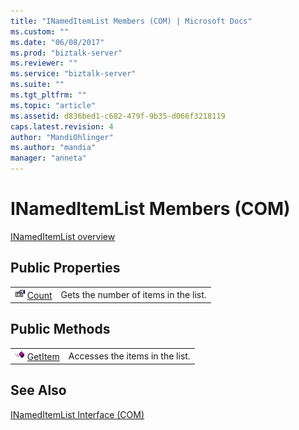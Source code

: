 ```yaml
---
title: "INamedItemList Members (COM) | Microsoft Docs"
ms.custom: ""
ms.date: "06/08/2017"
ms.prod: "biztalk-server"
ms.reviewer: ""
ms.service: "biztalk-server"
ms.suite: ""
ms.tgt_pltfrm: ""
ms.topic: "article"
ms.assetid: d836bed1-c682-479f-9b35-d066f3218119
caps.latest.revision: 4
author: "MandiOhlinger"
ms.author: "mandia"
manager: "anneta"
---
```

# INamedItemList Members (COM)
[INamedItemList overview](../core/inameditemlist-interface-com.md)  
  
## Public Properties  
  
|||  
|-|-|  
|![](../core/media/pubproperty.gif "pubproperty") [Count](../core/inameditemlist-count-property-com.md)|Gets the number of items in the list.|  
  
## Public Methods  
  
|||  
|-|-|  
|![](../core/media/pubmethod.gif "pubmethod") [GetItem](../core/inameditemlist-getitem-method-com.md)|Accesses the items in the list.|  
  
## See Also  
 [INamedItemList Interface (COM)](../core/inameditemlist-interface-com.md)